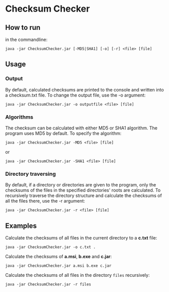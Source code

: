 # Checksum Checker

## How to run

in the commandline:

`java -jar ChecksumChecker.jar [-MD5|SHA1] [-o] [-r] <file> [file]`

## Usage

### Output

By default, calculated checksums are printed to the console and written into a
checksum.txt file. To change the output file, use the -o argument:

`java -jar ChecksumChecker.jar -o outputfile <file> [file]`

### Algorithms

The checksum can be calculated with either MD5 or SHA1 algorithm. The program uses
MD5 by default. To specify the algorithm:

`java -jar ChecksumChecker.jar -MD5 <file> [file]`

or

`java -jar ChecksumChecker.jar -SHA1 <file> [file]`

### Directory traversing

By default, if a directory or directories are given to the program, only the checksums of
the files in the specified directories' roots are calculated. To recursively traverse the
directory structure and calculate the checksums of all the files there, use the -r argument:

`java -jar ChecksumChecker.jar -r <file> [file]`

## Examples

Calculate the checksums of all files in the current directory to a **c.txt** file:

`java -jar ChecksumChecker.jar -o c.txt .`

Calculate the checksums of **a.msi**, **b.exe** and **c.jar**:

`java -jar ChecksumChecker.jar a.msi b.exe c.jar`

Calculate the checksums of all files in the directory `files` recursively:

`java -jar ChecksumChecker.jar -r files`

